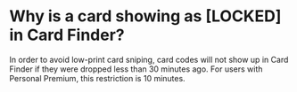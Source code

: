 # Why is a card showing as \[LOCKED] in Card Finder?

In order to avoid low-print card sniping, card codes will not show up in Card Finder if they were dropped less than 30 minutes ago. For users with Personal Premium, this restriction is 10 minutes.
